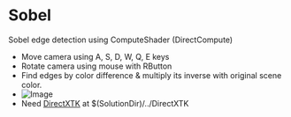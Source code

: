 # Sobel
Sobel edge detection using ComputeShader (DirectCompute)
- Move camera using A, S, D, W, Q, E keys
- Rotate camera using mouse with RButton
- Find edges by color difference & multiply its inverse with original scene color.
- ![Image](https://prog3487.github.io/Sobel/sobel.png)
- Need [DirectXTK](https://github.com/Microsoft/DirectXTK) at $(SolutionDir)/../DirectXTK
